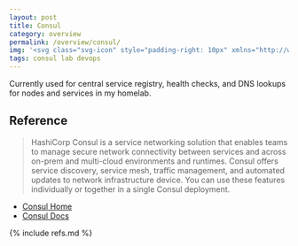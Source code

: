 ```yaml
---
layout: post
title: Consul
category: overview
permalink: /overview/consul/
img: '<svg class="svg-icon" style="padding-right: 10px" xmlns="http://www.w3.org/2000/svg" viewBox="0 0 128 128"><path d="M116.407 42.787a5.255 5.255 0 0 1-3.723-8.964 5.249 5.249 0 0 1 5.73-1.136 5.253 5.253 0 0 1-2.007 10.1zm-9.874 18.237a5.24 5.24 0 0 1-5.14-5.243 5.24 5.24 0 0 1 5.14-5.242 5.24 5.24 0 0 1 5.137 5.242 5.24 5.24 0 0 1-5.137 5.243zm15.642-.607a5.246 5.246 0 0 1-5.246-5.242 5.244 5.244 0 1 1 10.489 0 5.267 5.267 0 0 1-5.243 5.242zm-15.642 17.044a5.252 5.252 0 0 1-4.86-3.24 5.249 5.249 0 0 1 6.862-6.862 5.252 5.252 0 0 1-2.002 10.1zm15.642.594a5.242 5.242 0 0 1-5.282-5.198 5.24 5.24 0 1 1 10.48-.084 5.26 5.26 0 0 1-5.198 5.282zM64.2 77.851c-7.656 0-13.863-6.207-13.859-13.863 0-7.656 6.212-13.864 13.867-13.86 7.656.005 13.86 6.216 13.852 13.872-.012 7.648-6.211 13.844-13.859 13.852zm51.912 18.132a5.242 5.242 0 0 1-5.235-5.245 5.242 5.242 0 0 1 10.485.004 5.25 5.25 0 0 1-5.25 5.242zM64.603 128c-28.641.008-53.8-19.01-61.599-46.566C-4.799 53.879 6.658 24.49 31.05 9.487 55.442-5.517 86.837-2.49 107.912 16.9L92.777 32.787C75.952 17.602 50.12 18.484 34.37 34.78c-15.747 16.297-15.747 42.14 0 58.438 15.75 16.297 41.582 17.178 58.407 1.995l15.135 15.886a63.863 63.863 0 0 1-43.31 16.9zm0 0"/></svg>'
tags: consul lab devops
---
```


Currently used for central service registry, health checks, and DNS lookups for nodes
and services in my homelab.

## Reference

> HashiCorp Consul is a service networking solution that enables teams to manage secure network connectivity between services and across on-prem and multi-cloud environments and runtimes. Consul offers service discovery, service mesh, traffic management, and automated updates to network infrastructure device. You can use these features individually or together in a single Consul deployment.

- [Consul Home](https://www.consul.io/)
- [Consul Docs](https://www.consul.io/docs)


{% include refs.md %}